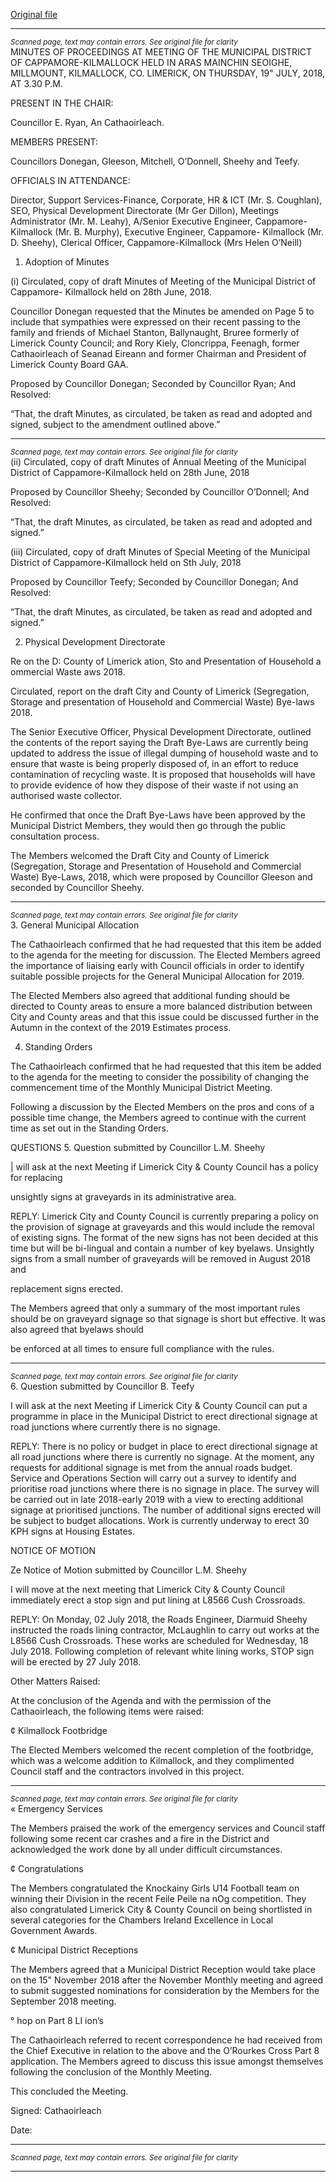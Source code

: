 [Original file](https://www.limerick.ie/sites/default/files/media/documents/2018-09/04%20Minutes%20of%20%20Meeting%20of%20the%20Municipal%20District%20of%20Cappamore-Kilmallock%20held%20on%20Thursday%2019th%20July%2C%202018.pdf)

---
*<small>Scanned page, text may contain errors. See original file for clarity</small>*  
MINUTES OF PROCEEDINGS AT MEETING OF THE MUNICIPAL
DISTRICT OF CAPPAMORE-KILMALLOCK HELD IN ARAS MAINCHIN
SEOIGHE, MILLMOUNT, KILMALLOCK, CO. LIMERICK, ON
THURSDAY, 19" JULY, 2018, AT 3.30 P.M.

PRESENT IN THE CHAIR:

Councillor E. Ryan, An Cathaoirleach.

MEMBERS PRESENT:

Councillors Donegan, Gleeson, Mitchell, O’Donnell, Sheehy and Teefy.

OFFICIALS IN ATTENDANCE:

Director, Support Services-Finance, Corporate, HR & ICT (Mr. S. Coughlan), SEO, Physical
Development Directorate (Mr Ger Dillon), Meetings Administrator (Mr. M. Leahy), A/Senior
Executive Engineer, Cappamore-Kilmallock (Mr. B. Murphy), Executive Engineer, Cappamore-
Kilmallock (Mr. D. Sheehy), Clerical Officer, Cappamore-Kilmallock (Mrs Helen O’Neill)

1. Adoption of Minutes

(i) Circulated, copy of draft Minutes of Meeting of the Municipal District of Cappamore-
Kilmallock held on 28th June, 2018.

Councillor Donegan requested that the Minutes be amended on Page 5 to include that
sympathies were expressed on their recent passing to the family and friends of Michael
Stanton, Ballynaught, Bruree formerly of Limerick County Council; and Rory Kiely, Cloncrippa,
Feenagh, former Cathaoirleach of Seanad Eireann and former Chairman and President of
Limerick County Board GAA.

Proposed by Councillor Donegan;
Seconded by Councillor Ryan;
And Resolved:

“That, the draft Minutes, as circulated, be taken as read and adopted and signed,
subject to the amendment outlined above.”


---
*<small>Scanned page, text may contain errors. See original file for clarity</small>*  
(ii) Circulated, copy of draft Minutes of Annual Meeting of the Municipal District of
Cappamore-Kilmallock held on 28th June, 2018

Proposed by Councillor Sheehy;
Seconded by Councillor O’Donnell;
And Resolved:

“That, the draft Minutes, as circulated, be taken as read and adopted and signed.”

(iii) Circulated, copy of draft Minutes of Special Meeting of the Municipal District of
Cappamore-Kilmallock held on Sth July, 2018

Proposed by Councillor Teefy;
Seconded by Councillor Donegan;
And Resolved:

“That, the draft Minutes, as circulated, be taken as read and adopted and signed.”

2. Physical Development Directorate

Re on the D: County of Limerick ation, Sto
and Presentation of Household a ommercial Waste aws
2018.

Circulated, report on the draft City and County of Limerick (Segregation, Storage and
presentation of Household and Commercial Waste) Bye-laws 2018.

The Senior Executive Officer, Physical Development Directorate, outlined the contents of
the report saying the Draft Bye-Laws are currently being updated to address the issue of
illegal dumping of household waste and to ensure that waste is being properly disposed of,
in an effort to reduce contamination of recycling waste. It is proposed that households will
have to provide evidence of how they dispose of their waste if not using an authorised
waste collector.

He confirmed that once the Draft Bye-Laws have been approved by the Municipal District
Members, they would then go through the public consultation process.

The Members welcomed the Draft City and County of Limerick (Segregation, Storage and
Presentation of Household and Commercial Waste) Bye-Laws, 2018, which were proposed
by Councillor Gleeson and seconded by Councillor Sheehy.


---
*<small>Scanned page, text may contain errors. See original file for clarity</small>*  
3. General Municipal Allocation

The Cathaoirleach confirmed that he had requested that this item be added to the agenda
for the meeting for discussion. The Elected Members agreed the importance of liaising early
with Council officials in order to identify suitable possible projects for the General Municipal
Allocation for 2019.

The Elected Members also agreed that additional funding should be directed to County
areas to ensure a more balanced distribution between City and County areas and that this
issue could be discussed further in the Autumn in the context of the 2019 Estimates process.

4. Standing Orders

The Cathaoirleach confirmed that he had requested that this item be added to the agenda
for the meeting to consider the possibility of changing the commencement time of the
Monthly Municipal District Meeting.

Following a discussion by the Elected Members on the pros and cons of a possible time
change, the Members agreed to continue with the current time as set out in the Standing
Orders.

QUESTIONS
5. Question submitted by Councillor L.M. Sheehy

| will ask at the next Meeting if Limerick City & County Council has a policy for replacing

unsightly signs at graveyards in its administrative area.

REPLY: Limerick City and County Council is currently preparing a policy on the
provision of signage at graveyards and this would include the removal of
existing signs. The format of the new signs has not been decided at this time
but will be bi-lingual and contain a number of key byelaws. Unsightly signs
from a small number of graveyards will be removed in August 2018 and

replacement signs erected.

The Members agreed that only a summary of the most important rules should be on
graveyard signage so that signage is short but effective. It was also agreed that byelaws should

be enforced at all times to ensure full compliance with the rules.


---
*<small>Scanned page, text may contain errors. See original file for clarity</small>*  
6. Question submitted by Councillor B. Teefy

I will ask at the next Meeting if Limerick City & County Council can put a programme in place
in the Municipal District to erect directional signage at road junctions where currently there
is no signage.

REPLY: There is no policy or budget in place to erect directional signage at all road
junctions where there is currently no signage. At the moment, any requests
for additional signage is met from the annual roads budget. Service and
Operations Section will carry out a survey to identify and prioritise road
junctions where there is no signage in place. The survey will be carried out in
late 2018-early 2019 with a view to erecting additional signage at prioritised
junctions. The number of additional signs erected will be subject to budget
allocations. Work is currently underway to erect 30 KPH signs at Housing
Estates.

NOTICE OF MOTION

Ze Notice of Motion submitted by Councillor L.M. Sheehy

I will move at the next meeting that Limerick City & County Council immediately erect a
stop sign and put lining at L8566 Cush Crossroads.

REPLY: On Monday, 02 July 2018, the Roads Engineer, Diarmuid Sheehy instructed
the roads lining contractor, McLaughlin to carry out works at the L8566 Cush
Crossroads. These works are scheduled for Wednesday, 18 July 2018.
Following completion of relevant white lining works, STOP sign will be
erected by 27 July 2018.

Other Matters Raised:

At the conclusion of the Agenda and with the permission of the Cathaoirleach, the
following items were raised:

¢ Kilmallock Footbridge

The Elected Members welcomed the recent completion of the footbridge, which was a
welcome addition to Kilmallock, and they complimented Council staff and the contractors
involved in this project.


---
*<small>Scanned page, text may contain errors. See original file for clarity</small>*  
« Emergency Services

The Members praised the work of the emergency services and Council staff following some
recent car crashes and a fire in the District and acknowledged the work done by all under
difficult circumstances.

¢ Congratulations

The Members congratulated the Knockainy Girls U14 Football team on winning their Division
in the recent Feile Peile na nOg competition. They also congratulated Limerick City & County
Council on being shortlisted in several categories for the Chambers Ireland Excellence in Local
Government Awards.

¢ Municipal District Receptions

The Members agreed that a Municipal District Reception would take place on the 15"
November 2018 after the November Monthly meeting and agreed to submit suggested
nominations for consideration by the Members for the September 2018 meeting.

° hop on Part 8 LI ion’s

The Cathaoirleach referred to recent correspondence he had received from the Chief
Executive in relation to the above and the O’Rourkes Cross Part 8 application. The Members
agreed to discuss this issue amongst themselves following the conclusion of the Monthly
Meeting.

This concluded the Meeting.

Signed:
Cathaoirleach

Date:


---
*<small>Scanned page, text may contain errors. See original file for clarity</small>*  


---
